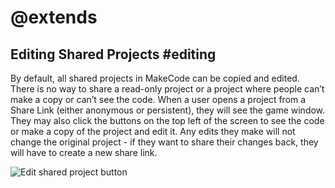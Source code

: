 # @extends

## Editing Shared Projects #editing

By default, all shared projects in MakeCode can be copied and edited.  There is no way to share a read-only project or a project where people can’t make a copy or can’t see the code. When a user opens a project from a Share Link (either anonymous or persistent), they will see the game window. They may also click the buttons on the top left of the screen to see the code or make a copy of the project and edit it. Any edits they make will not change the original project - if they want to share their changes back, they will have to create a new share link.

![Edit shared project button](/static/share/edit-shared-project.png)
